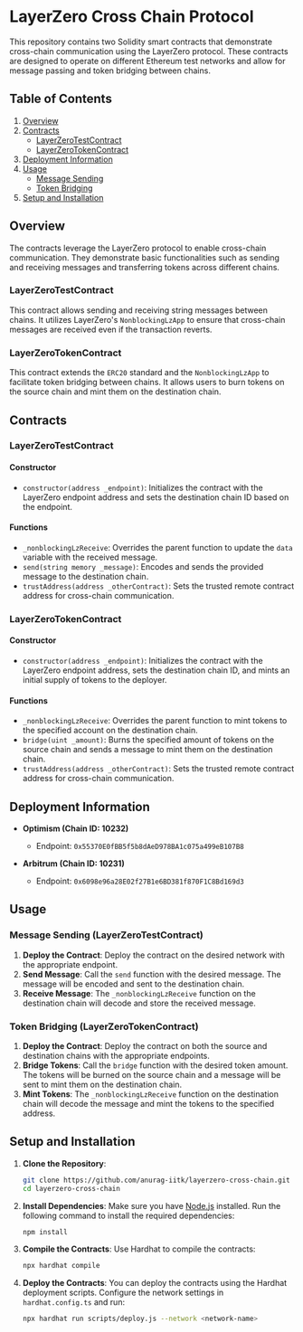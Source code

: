 # LayerZero Cross Chain Protocol

This repository contains two Solidity smart contracts that demonstrate cross-chain communication using the LayerZero protocol. These contracts are designed to operate on different Ethereum test networks and allow for message passing and token bridging between chains.

## Table of Contents

1. [Overview](#overview)
2. [Contracts](#contracts)
   - [LayerZeroTestContract](#layerzerotestcontract)
   - [LayerZeroTokenContract](#layerzerotokencontract)
3. [Deployment Information](#deployment-information)
4. [Usage](#usage)
   - [Message Sending](#message-sending)
   - [Token Bridging](#token-bridging)
5. [Setup and Installation](#setup-and-installation)

## Overview

The contracts leverage the LayerZero protocol to enable cross-chain communication. They demonstrate basic functionalities such as sending and receiving messages and transferring tokens across different chains.

### LayerZeroTestContract
This contract allows sending and receiving string messages between chains. It utilizes LayerZero's `NonblockingLzApp` to ensure that cross-chain messages are received even if the transaction reverts.

### LayerZeroTokenContract
This contract extends the `ERC20` standard and the `NonblockingLzApp` to facilitate token bridging between chains. It allows users to burn tokens on the source chain and mint them on the destination chain.

## Contracts

### LayerZeroTestContract

#### Constructor
- `constructor(address _endpoint)`: Initializes the contract with the LayerZero endpoint address and sets the destination chain ID based on the endpoint.

#### Functions
- `_nonblockingLzReceive`: Overrides the parent function to update the `data` variable with the received message.
- `send(string memory _message)`: Encodes and sends the provided message to the destination chain.
- `trustAddress(address _otherContract)`: Sets the trusted remote contract address for cross-chain communication.

### LayerZeroTokenContract

#### Constructor
- `constructor(address _endpoint)`: Initializes the contract with the LayerZero endpoint address, sets the destination chain ID, and mints an initial supply of tokens to the deployer.

#### Functions
- `_nonblockingLzReceive`: Overrides the parent function to mint tokens to the specified account on the destination chain.
- `bridge(uint _amount)`: Burns the specified amount of tokens on the source chain and sends a message to mint them on the destination chain.
- `trustAddress(address _otherContract)`: Sets the trusted remote contract address for cross-chain communication.

## Deployment Information

- **Optimism (Chain ID: 10232)**
  - Endpoint: `0x55370E0fBB5f5b8dAeD978BA1c075a499eB107B8`

- **Arbitrum (Chain ID: 10231)**
  - Endpoint: `0x6098e96a28E02f27B1e6BD381f870F1C8Bd169d3`

## Usage

### Message Sending (LayerZeroTestContract)
1. **Deploy the Contract**: Deploy the contract on the desired network with the appropriate endpoint.
2. **Send Message**: Call the `send` function with the desired message. The message will be encoded and sent to the destination chain.
3. **Receive Message**: The `_nonblockingLzReceive` function on the destination chain will decode and store the received message.

### Token Bridging (LayerZeroTokenContract)
1. **Deploy the Contract**: Deploy the contract on both the source and destination chains with the appropriate endpoints.
2. **Bridge Tokens**: Call the `bridge` function with the desired token amount. The tokens will be burned on the source chain and a message will be sent to mint them on the destination chain.
3. **Mint Tokens**: The `_nonblockingLzReceive` function on the destination chain will decode the message and mint the tokens to the specified address.

## Setup and Installation

1. **Clone the Repository**:
   ```bash
   git clone https://github.com/anurag-iitk/layerzero-cross-chain.git
   cd layerzero-cross-chain
   ```

2. **Install Dependencies**:
   Make sure you have [Node.js](https://nodejs.org/) installed. Run the following command to install the required dependencies:

   ```bash
   npm install
   ```

3. **Compile the Contracts**:
   Use Hardhat to compile the contracts:

   ```bash
   npx hardhat compile
   ```

4. **Deploy the Contracts**:
   You can deploy the contracts using the Hardhat deployment scripts. Configure the network settings in `hardhat.config.ts` and run:

   ```bash
   npx hardhat run scripts/deploy.js --network <network-name>
   ```
